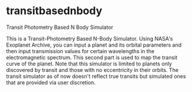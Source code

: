 # transitbasednbody
Transit Photometry Based N Body Simulator

This is a Transit-Photometry Based N-Body Simulator. Using NASA's Exoplanet Archive, you can input a planet and its orbital parameters and then input transmission values for certain wavelengths in the electromagnetic spectrum. This second part is used to map the transit curve of the planet. Note that this simulator is limited to planets only discovered by transit and those with no eccentricity in their orbits. The transit simulator as of now doesn't reflect true transits but simulated ones that are provided via user discretion.
